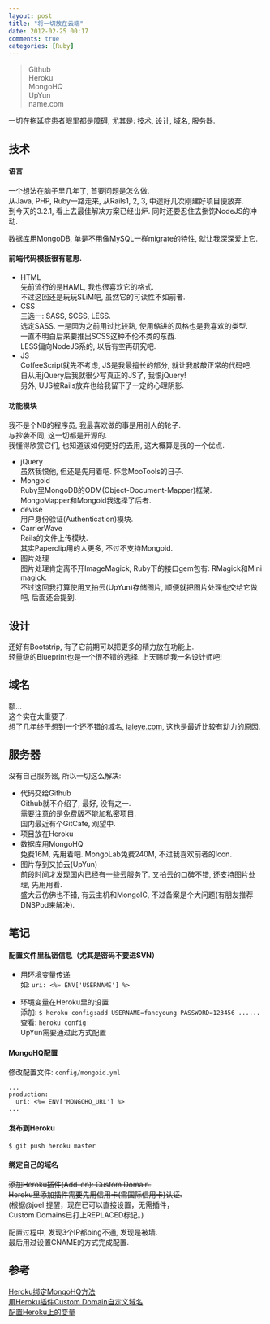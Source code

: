 ```yaml
---
layout: post
title: "将一切放在云端"
date: 2012-02-25 00:17
comments: true
categories: [Ruby]
---
```

> Github  
> Heroku  
> MongoHQ  
> UpYun  
> name.com  

一切在拖延症患者眼里都是障碍,
尤其是: 技术, 设计, 域名, 服务器.

## 技术
#### 语言
一个想法在脑子里几年了, 
首要问题是怎么做.  
从Java, PHP, Ruby一路走来, 
从Rails1, 2, 3, 中途好几次刚建好项目便放弃.  
到今天的3.2.1, 看上去最佳解决方案已经出炉. 
同时还要忍住去捯饬NodeJS的冲动. 

数据库用MongoDB, 
单是不用像MySQL一样migrate的特性, 
就让我深深爱上它.

#### 前端代码模板很有意思.
- HTML  
先前流行的是HAML, 
我也很喜欢它的格式.  
不过这回还是玩玩SLiM吧, 
虽然它的可读性不如前者.
- CSS  
三选一: SASS, SCSS, LESS.  
选定SASS.
一是因为之前用过比较熟, 
使用缩进的风格也是我喜欢的类型.  
一直不明白后来要推出SCSS这种不伦不类的东西.  
LESS偏向NodeJS系的, 以后有空再研究吧.
- JS  
CoffeeScript就先不考虑, 
JS是我最擅长的部分, 
就让我敲敲正常的代码吧.  
自从用jQuery后我就很少写真正的JS了, 
我恨jQuery!  
另外, UJS被Rails放弃也给我留下了一定的心理阴影.

#### 功能模块
我不是个NB的程序员, 我最喜欢做的事是用别人的轮子.  
与抄袭不同, 这一切都是开源的.  
我懂得欣赏它们, 也知道该如何更好的去用, 这大概算是我的一个优点.

- jQuery  
虽然我恨他, 但还是先用着吧.
怀念MooTools的日子.
- Mongoid  
Ruby里MongoDB的ODM(Object-Document-Mapper)框架.  
MongoMapper和Mongoid我选择了后者.  
- devise  
用户身份验证(Authentication)模块.  
- CarrierWave  
Rails的文件上传模块.  
其实Paperclip用的人更多, 不过不支持Mongoid.
- 图片处理  
图片处理肯定离不开ImageMagick, 
Ruby下的接口gem包有: RMagick和Mini magick.  
不过这回我打算使用又拍云(UpYun)存储图片, 
顺便就把图片处理也交给它做吧, 后面还会提到.

## 设计
还好有Bootstrip, 
有了它前期可以把更多的精力放在功能上.  
轻量级的Blueprint也是一个很不错的选择.
上天赐给我一名设计师吧!

## 域名
额...  
这个实在太重要了.  
想了几年终于想到一个还不错的域名, 
[iaieye.com](http://iaieye.com), 
这也是最近比较有动力的原因.

## 服务器
没有自己服务器, 
所以一切这么解决:  
- 代码交给Github   
Github就不介绍了, 最好, 没有之一.   
需要注意的是免费版不能加私密项目.  
国内最近有个GitCafe, 观望中.
- 项目放在Heroku  
- 数据库用MongoHQ  
免费16M, 先用着吧.
MongoLab免费240M, 
不过我喜欢前者的Icon.  
- 图片存到又拍云(UpYun)  
前段时间才发现国内已经有一些云服务了. 
又拍云的口碑不错, 还支持图片处理, 先用用看.  
盛大云仿佛也不错, 有云主机和MongoIC, 
不过备案是个大问题(有朋友推荐DNSPod来解决).

## 笔记
#### 配置文件里私密信息（尤其是密码不要进SVN）
- 用环境变量传递  
如: `uri: <%= ENV['USERNAME'] %>`

- 环境变量在Heroku里的设置  
添加: `$ heroku config:add USERNAME=fancyoung PASSWORD=123456 ......`  
查看: `heroku config`  
UpYun需要通过此方式配置  

#### MongoHQ配置
修改配置文件: `config/mongoid.yml`
```
...
production:
  uri: <%= ENV['MONGOHQ_URL'] %>
...
```

#### 发布到Heroku
`$ git push heroku master`

#### 绑定自己的域名
<del>添加Heroku插件(Add-on): Custom Domain.</del>  
<del>Heroku里添加插件需要先用信用卡(需国际信用卡)认证.</del>  
(根据@joel 提醒，现在已可以直接设置，无需插件，  
Custom Domains已打上REPLACED标记。)

配置过程中, 发现3个IP都ping不通, 发现是被墙.   
最后用过设置CNAME的方式完成配置.   

## 参考
[Heroku绑定MongoHQ方法](http://devcenter.heroku.com/articles/mongohq)  
[用Heroku插件Custom Domain自定义域名](http://devcenter.heroku.com/articles/custom-domains)  
[配置Heroku上的变量](http://devcenter.heroku.com/articles/config-vars)  
